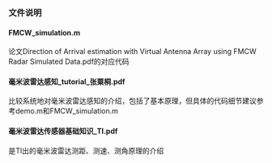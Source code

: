 ### 文件说明

#### FMCW_simulation.m
论文Direction of Arrival estimation with Virtual Antenna Array using FMCW Radar Simulated Data.pdf的对应代码

#### 毫米波雷达感知_tutorial_张粟桐.pdf
比较系统地对毫米波雷达感知的介绍，包括了基本原理，但具体的代码细节建议参考demo.m和FMCW_simulation.m

#### 毫米波雷达传感器基础知识_TI.pdf
是TI出的毫米波雷达测距、测速、测角原理的介绍
